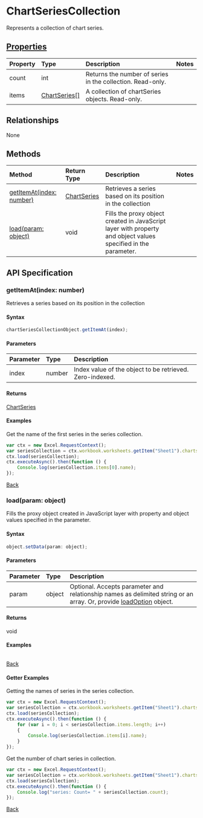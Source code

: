 # ChartSeriesCollection

Represents a collection of chart series.

## [Properties](#getter-examples)
| Property       | Type    |Description|Notes |
|:---------------|:--------|:----------|:-----|
|count|int|Returns the number of series in the collection. Read-only.||
|items|[ChartSeries[]](chartseries.md)|A collection of chartSeries objects. Read-only.||

## Relationships
None


## Methods

| Method           | Return Type    |Description|Notes |
|:---------------|:--------|:----------|:-----|
|[getItemAt(index: number)](#getitematindex-number)|[ChartSeries](chartseries.md)|Retrieves a series based on its position in the collection||
|[load(param: object)](#loadparam-object)|void|Fills the proxy object created in JavaScript layer with property and object values specified in the parameter.||

## API Specification

### getItemAt(index: number)
Retrieves a series based on its position in the collection

#### Syntax
```js
chartSeriesCollectionObject.getItemAt(index);
```

#### Parameters
| Parameter       | Type    |Description|
|:---------------|:--------|:----------|
|index|number|Index value of the object to be retrieved. Zero-indexed.|

#### Returns
[ChartSeries](chartseries.md)

#### Examples

Get the name of the first series in the series collection.
```js
var ctx = new Excel.RequestContext();
var seriesCollection = ctx.workbook.worksheets.getItem("Sheet1").charts.getItem("Chart1").series;
ctx.load(seriesCollection);
ctx.executeAsync().then(function () {
	Console.log(seriesCollection.items[0].name);
});
```


[Back](#methods)

### load(param: object)
Fills the proxy object created in JavaScript layer with property and object values specified in the parameter.

#### Syntax
```js
object.setData(param: object);
```

#### Parameters
| Parameter       | Type    |Description|
|:---------------|:--------|:----------|
|param|object|Optional. Accepts parameter and relationship names as delimited string or an array. Or, provide [loadOption](loadoption.md) object.|

#### Returns
void

#### Examples
```js

```

[Back](#methods)

#### Getter Examples
Getting the names of series in the series collection.

```js
var ctx = new Excel.RequestContext();
var seriesCollection = ctx.workbook.worksheets.getItem("Sheet1").charts.getItem("Chart1").series;
ctx.load(seriesCollection);
ctx.executeAsync().then(function () {
	for (var i = 0; i < seriesCollection.items.length; i++)
	{
		Console.log(seriesCollection.items[i].name);
	}
});
```

Get the number of chart series in collection.

```js
var ctx = new Excel.RequestContext();
var seriesCollection = ctx.workbook.worksheets.getItem("Sheet1").charts.getItem("Chart1").series;
ctx.load(seriesCollection);
ctx.executeAsync().then(function () {
	Console.log("series: Count= " + seriesCollection.count);
});

```


[Back](#properties)
